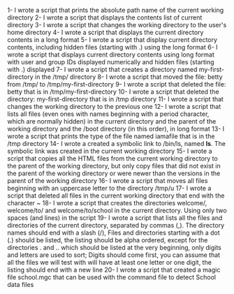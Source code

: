 1- I wrote a script that prints the absolute path name of the current working  directory
2- I wrote a script that displays the contents list of current directory
3- I wrote a script that changes the working directory to the user's home directory
4- I wrote a script that displays the current directory contents in a long format
5- I wrote a script that display current directory contents, including hidden files (starting with .) using the long format
6- I wrote a script that displays current directory contents using long format with user and group IDs displayed numerically and hidden files (starting with .) displayed
7- I wrote a script that creates a directory named my-first-directory in the /tmp/ directory
8- I wrote a script that moved the file: betty from /tmp/ to /tmp/my-first-directory
9- I wrote a script that deleted the file: betty that is in /tmp/my-first-directory
10- I wrote a script that deleted the directory: my-first-directory that is in /tmp directory
11- I wrote a script that changes the working directory to the previous one
12- I wrote a script that lists all files (even ones with names beginning with a period character, which are normally hidden) in the current directory and the parent of the working directory and the /boot directory (in this order), in long format
13- I wrote a script that prints the type of the file named iamafile that is in the /tmp directory
14- I wrote a created a symbolic link to /bin/ls, named __ls__. The symbolic link was created in the current working directory
15- I wrote a script that copies all the HTML files from the current working directory to the parent of the working directory, but only copy files that did not exist in the parent of the working directory or were newer than the versions in the parent of the working directory
16- I wrote a script that moves all files beginning with an uppercase letter to the directory /tmp/u
17- I wrote a script that deleted all files in the current working directory that end with the character ~
18- I wrote a script that creates the directories welcome/, welcome/to/ and welcome/to/school in the current directory. Using only two spaces (and lines) in the script
19- I wrote a script that lists all the files and directories of the current directory, separated by commas (,). The directory names should end with a slash (/), Files and directories starting with a dot (.) should be listed, the listing should be alpha ordered, except for the directories . and .. which should be listed at the very beginning, only digits and letters are used to sort; Digits should come first, you can assume that all the files we will test with will have at least one letter or one digit, the listing should end with a new line
20- I wrote a script that created a magic file school.mgc that can be used with the command file to detect School data files
